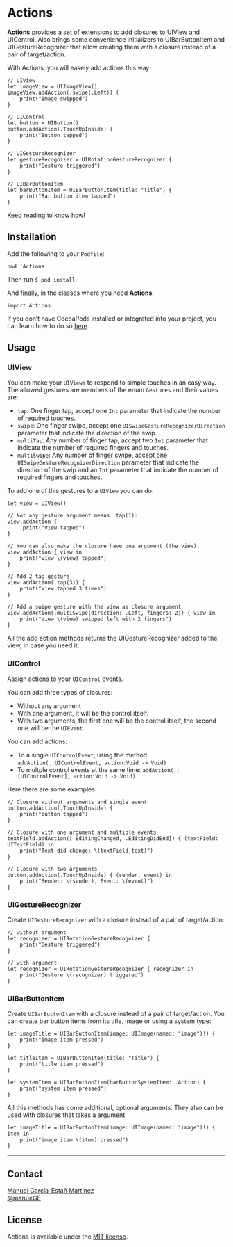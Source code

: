 # Actions

**Actions** provides a set of extensions to add closures to UIView and UIControl. Also brings some convenience initializers to UIBarButtonItem and UIGestureRecognizer that allow creating them with a closure instead of a pair of target/action.

With Actions, you will easely add actions this way:

````
// UIView
let imageView = UIImageView()
imageView.addAction(.swipe(.Left)) {
    print("Image swipped")
}

// UIControl
let button = UIButton()
button.addAction(.TouchUpInside) {
    print("Button tapped")
}

// UIGestureRecognizer
let gestureRecognizer = UIRotationGestureRecognizer {
    print("Gesture triggered")
}

// UIBarButtonItem
let barButtonItem = UIBarButtonItem(title: "Title") {
    print("Bar button item tapped")
}
````

Keep reading to know how!

## Installation

Add the following to your `Podfile`:

````
pod 'Actions'
````

Then run `$ pod install`.

And finally, in the classes where you need **Actions**: 

````
import Actions
````

If you don’t have CocoaPods installed or integrated into your project, you can learn how to do so [here](http://cocoapods.org).

## Usage

### UIView

You can make your `UIViews` to respond to simple touches in an easy way. The allowed gestures are members of the enum `Gestures` and their values are: 

- `tap`: One finger tap, accept one `Int` parameter that indicate the number of required touches. 
- `swipe`: One finger swipe, accept one `UISwipeGestureRecognizerDirection` parameter that indicate the direction of the swip. 
- `multiTap`: Any number of finger tap, accept two `Int` parameter that indicate the number of required fingers and touches. 
- `multiSwipe`: Any number of finger swipe, accept one `UISwipeGestureRecognizerDirection` parameter that indicate the direction of the swip and an `Int` parameter that indicate the number of required fingers and touches.

To add one of this gestures to a `UIView` you can do: 

````
let view = UIView()

// Not any gesture argument means .tap(1):
view.addAction {
     print("view tapped")
}

// You can also make the closure have one argument (the view):
view.addAction { view in
    print("view \(view) tapped")
}

// Add 2 tap gesture
view.addAction(.tap(3)) {
    print("View tapped 3 times")
}

// Add a swipe gesture with the view as closure argument
view.addAction(.multiSwipe(direction: .Left, fingers: 2)) { view in
    print("View \(view) swipped left with 2 fingers")
}
```` 

All the add action methods returns the UIGestureRecognizer added to the view, in case you need it. 


### UIControl

Assign actions to your `UIControl` events. 

You can add three types of closures:

- Without any argument
- With one argument, it will be the control itself.
- With two arguments, the first one will be the control itself, the second one will be the `UIEvent`.

You can add actions:

- To a single `UIControlEvent`, using the method `addAction(_:UIControlEvent, action:Void -> Void)`
- To multple control events at the same time: `addAction(_:[UIControlEvent], action:Void -> Void)`

Here there are some examples:

````
// Closure without arguments and single event
button.addAction(.TouchUpInside) {
    print("button tapped")
}

// Closure with one argument and multiple events
textField.addAction([.EditingChanged, .EditingDidEnd]) { (textField: UITextField) in
    print("Text did change: \(textField.text)")
}

// Closure with two arguments
button.addAction(.TouchUpInside) { (sender, event) in
    print("Sender: \(sender), Event: \(event)")
}

````



### UIGestureRecognizer

Create `UIGestureRecognizer` with a closure instead of a pair of target/action:

````
// without argument
let recognizer = UIRotationGestureRecognizer {
    print("Gesture triggered")
}

// with argument
let recognizer = UIRotationGestureRecognizer { recognizer in
    print("Gesture \(recognizer) triggered")
}
````


### UIBarButtonItem

Create `UIBarButtonItem` with a closure instead of a pair of target/action. You can create bar button items from its title, image or using a system type:

````
let imageTitle = UIBarButtonItem(image: UIImage(named: "image")!) {
    print("image item pressed")
}

let titleItem = UIBarButtonItem(title: "Title") {
    print("title item pressed")
}

let systemItem = UIBarButtonItem(barButtonSystemItem: .Action) {
    print("system item pressed")
}
````

All this methods has come additional, optional arguments. They also can be used with closures that takes a argument: 

````
let imageTitle = UIBarButtonItem(image: UIImage(named: "image")!) { item in
    print("image item \(item) pressed")
}
````
 

---


## Contact

[Manuel García-Estañ Martínez](http://github.com/ManueGE)  
[@manueGE](https://twitter.com/ManueGE)

## License

Actions is available under the [MIT license](LICENSE.md).